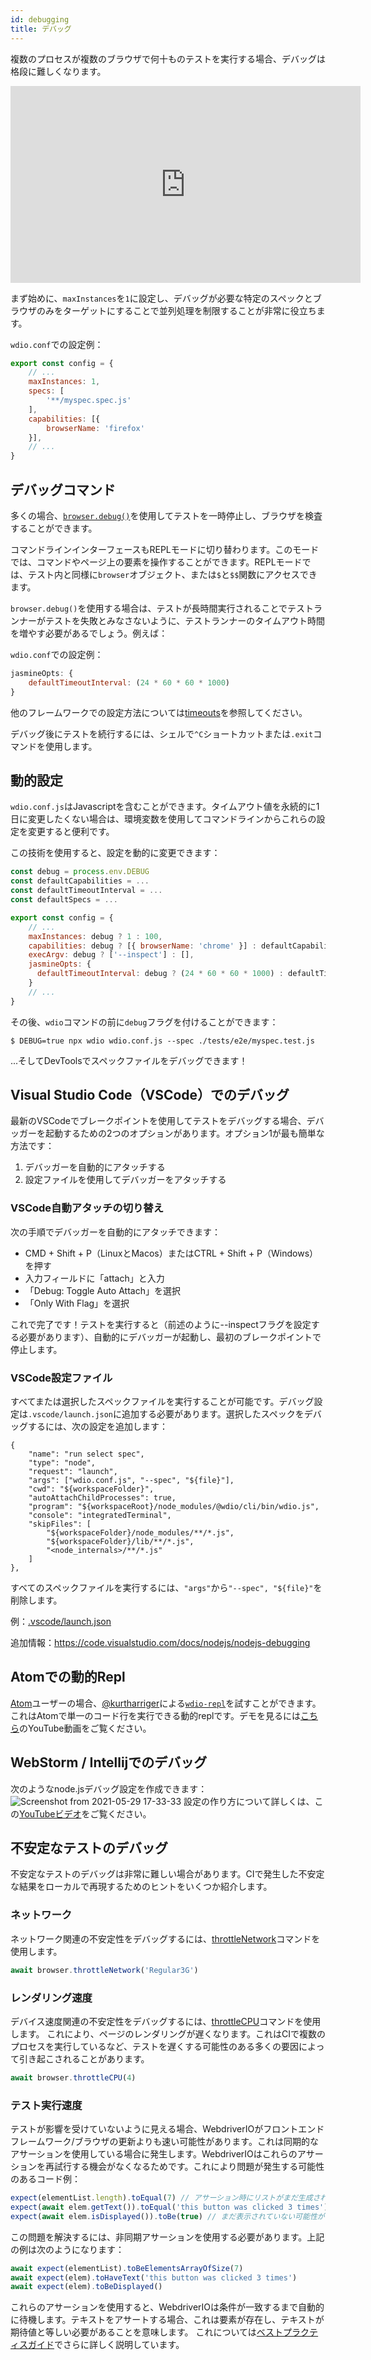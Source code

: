 ```yaml
---
id: debugging
title: デバッグ
---
```


複数のプロセスが複数のブラウザで何十ものテストを実行する場合、デバッグは格段に難しくなります。

<iframe width="560" height="315" src="https://www.youtube.com/embed/_bw_VWn5IzU" frameborder="0" allowFullScreen></iframe>

まず始めに、`maxInstances`を`1`に設定し、デバッグが必要な特定のスペックとブラウザのみをターゲットにすることで並列処理を制限することが非常に役立ちます。

`wdio.conf`での設定例：

```js
export const config = {
    // ...
    maxInstances: 1,
    specs: [
        '**/myspec.spec.js'
    ],
    capabilities: [{
        browserName: 'firefox'
    }],
    // ...
}
```

## デバッグコマンド

多くの場合、[`browser.debug()`](/docs/api/browser/debug)を使用してテストを一時停止し、ブラウザを検査することができます。

コマンドラインインターフェースもREPLモードに切り替わります。このモードでは、コマンドやページ上の要素を操作することができます。REPLモードでは、テスト内と同様に`browser`オブジェクト、または`$`と`$$`関数にアクセスできます。

`browser.debug()`を使用する場合は、テストが長時間実行されることでテストランナーがテストを失敗とみなさないように、テストランナーのタイムアウト時間を増やす必要があるでしょう。例えば：

`wdio.conf`での設定例：

```js
jasmineOpts: {
    defaultTimeoutInterval: (24 * 60 * 60 * 1000)
}
```

他のフレームワークでの設定方法については[timeouts](timeouts)を参照してください。

デバッグ後にテストを続行するには、シェルで`^C`ショートカットまたは`.exit`コマンドを使用します。

## 動的設定

`wdio.conf.js`はJavascriptを含むことができます。タイムアウト値を永続的に1日に変更したくない場合は、環境変数を使用してコマンドラインからこれらの設定を変更すると便利です。

この技術を使用すると、設定を動的に変更できます：

```js
const debug = process.env.DEBUG
const defaultCapabilities = ...
const defaultTimeoutInterval = ...
const defaultSpecs = ...

export const config = {
    // ...
    maxInstances: debug ? 1 : 100,
    capabilities: debug ? [{ browserName: 'chrome' }] : defaultCapabilities,
    execArgv: debug ? ['--inspect'] : [],
    jasmineOpts: {
      defaultTimeoutInterval: debug ? (24 * 60 * 60 * 1000) : defaultTimeoutInterval
    }
    // ...
}
```

その後、`wdio`コマンドの前に`debug`フラグを付けることができます：

```
$ DEBUG=true npx wdio wdio.conf.js --spec ./tests/e2e/myspec.test.js
```

...そしてDevToolsでスペックファイルをデバッグできます！

## Visual Studio Code（VSCode）でのデバッグ

最新のVSCodeでブレークポイントを使用してテストをデバッグする場合、デバッガーを起動するための2つのオプションがあります。オプション1が最も簡単な方法です：
 1. デバッガーを自動的にアタッチする
 2. 設定ファイルを使用してデバッガーをアタッチする

### VSCode自動アタッチの切り替え

次の手順でデバッガーを自動的にアタッチできます：
 - CMD + Shift + P（LinuxとMacos）またはCTRL + Shift + P（Windows）を押す
 - 入力フィールドに「attach」と入力
 - 「Debug: Toggle Auto Attach」を選択
 - 「Only With Flag」を選択

これで完了です！テストを実行すると（前述のように--inspectフラグを設定する必要があります）、自動的にデバッガーが起動し、最初のブレークポイントで停止します。

### VSCode設定ファイル

すべてまたは選択したスペックファイルを実行することが可能です。デバッグ設定は`.vscode/launch.json`に追加する必要があります。選択したスペックをデバッグするには、次の設定を追加します：
```
{
    "name": "run select spec",
    "type": "node",
    "request": "launch",
    "args": ["wdio.conf.js", "--spec", "${file}"],
    "cwd": "${workspaceFolder}",
    "autoAttachChildProcesses": true,
    "program": "${workspaceRoot}/node_modules/@wdio/cli/bin/wdio.js",
    "console": "integratedTerminal",
    "skipFiles": [
        "${workspaceFolder}/node_modules/**/*.js",
        "${workspaceFolder}/lib/**/*.js",
        "<node_internals>/**/*.js"
    ]
},
```

すべてのスペックファイルを実行するには、`"args"`から`"--spec", "${file}"`を削除します。

例：[.vscode/launch.json](https://github.com/mgrybyk/webdriverio-devtools/blob/master/.vscode/launch.json)

追加情報：https://code.visualstudio.com/docs/nodejs/nodejs-debugging

## Atomでの動的Repl

[Atom](https://atom.io/)ユーザーの場合、[@kurtharriger](https://github.com/kurtharriger)による[`wdio-repl`](https://github.com/kurtharriger/wdio-repl)を試すことができます。これはAtomで単一のコード行を実行できる動的replです。デモを見るには[こちら](https://www.youtube.com/watch?v=kdM05ChhLQE)のYouTube動画をご覧ください。

## WebStorm / Intellijでのデバッグ
次のようなnode.jsデバッグ設定を作成できます：
![Screenshot from 2021-05-29 17-33-33](https://user-images.githubusercontent.com/18728354/120088460-81844c00-c0a5-11eb-916b-50f21c8472a8.png)
設定の作り方について詳しくは、この[YouTubeビデオ](https://www.youtube.com/watch?v=Qcqnmle6Wu8)をご覧ください。

## 不安定なテストのデバッグ

不安定なテストのデバッグは非常に難しい場合があります。CIで発生した不安定な結果をローカルで再現するためのヒントをいくつか紹介します。

### ネットワーク
ネットワーク関連の不安定性をデバッグするには、[throttleNetwork](https://webdriver.io/docs/api/browser/throttleNetwork)コマンドを使用します。
```js
await browser.throttleNetwork('Regular3G')
```

### レンダリング速度
デバイス速度関連の不安定性をデバッグするには、[throttleCPU](https://webdriver.io/docs/api/browser/throttleCPU)コマンドを使用します。
これにより、ページのレンダリングが遅くなります。これはCIで複数のプロセスを実行しているなど、テストを遅くする可能性のある多くの要因によって引き起こされることがあります。
```js
await browser.throttleCPU(4)
```

### テスト実行速度

テストが影響を受けていないように見える場合、WebdriverIOがフロントエンドフレームワーク/ブラウザの更新よりも速い可能性があります。これは同期的なアサーションを使用している場合に発生します。WebdriverIOはこれらのアサーションを再試行する機会がなくなるためです。これにより問題が発生する可能性のあるコード例：
```js
expect(elementList.length).toEqual(7) // アサーション時にリストがまだ生成されていない可能性がある
expect(await elem.getText()).toEqual('this button was clicked 3 times') // アサーション時にテキストがまだ更新されていない可能性があり、エラーになる（「this button was clicked 2 times」は期待される「this button was clicked 3 times」と一致しない）
expect(await elem.isDisplayed()).toBe(true) // まだ表示されていない可能性がある
```
この問題を解決するには、非同期アサーションを使用する必要があります。上記の例は次のようになります：
```js
await expect(elementList).toBeElementsArrayOfSize(7)
await expect(elem).toHaveText('this button was clicked 3 times')
await expect(elem).toBeDisplayed()
```
これらのアサーションを使用すると、WebdriverIOは条件が一致するまで自動的に待機します。テキストをアサートする場合、これは要素が存在し、テキストが期待値と等しい必要があることを意味します。
これについては[ベストプラクティスガイド](https://webdriver.io/docs/bestpractices#use-the-built-in-assertions)でさらに詳しく説明しています。